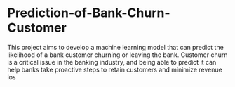 # Prediction-of-Bank-Churn-Customer
This project aims to develop a machine learning model that can predict the likelihood of a bank customer churning or leaving the bank. Customer churn is a critical issue in the banking industry, and being able to predict it can help banks take proactive steps to retain customers and minimize revenue los
